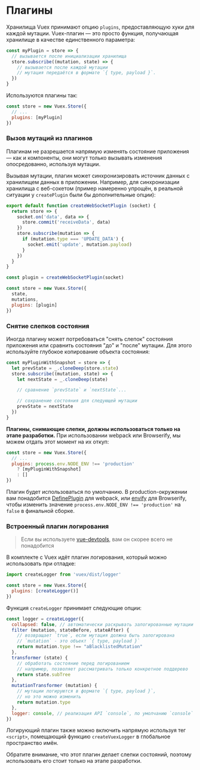 # Плагины

Хранилища Vuex принимают опцию `plugins`, предоставляющую хуки для каждой мутации. Vuex-плагин — это просто функция, получающая хранилище в качестве единственного параметра:

``` js
const myPlugin = store => {
  // вызывается после инициализации хранилища
  store.subscribe((mutation, state) => {
    // вызывается после каждой мутации
    // мутация передаётся в формате `{ type, payload }`.
  })
}
```

Используются плагины так:

``` js
const store = new Vuex.Store({
  // ...
  plugins: [myPlugin]
})
```

### Вызов мутаций из плагинов

Плагинам не разрешается напрямую изменять состояние приложения — как и компоненты, они могут только вызывать изменения опосредованно, используя мутации.

Вызывая мутации, плагин может синхронизировать источник данных с хранилищем данных в приложении. Например, для синхронизации хранилища с веб-сокетом (пример намеренно упрощён, в реальной ситуации у `createPlugin` были бы дополнительные опции):

``` js
export default function createWebSocketPlugin (socket) {
  return store => {
    socket.on('data', data => {
      store.commit('receiveData', data)
    })
    store.subscribe(mutation => {
      if (mutation.type === 'UPDATE_DATA') {
        socket.emit('update', mutation.payload)
      }
    })
  }
}
```

``` js
const plugin = createWebSocketPlugin(socket)

const store = new Vuex.Store({
  state,
  mutations,
  plugins: [plugin]
})
```

### Снятие слепков состояния

Иногда плагину может потребоваться "снять слепок" состояния приложения или сравнить состояния "до" и "после" мутации. Для этого используйте глубокое копирование объекта состояния:

``` js
const myPluginWithSnapshot = store => {
  let prevState = _.cloneDeep(store.state)
  store.subscribe((mutation, state) => {
    let nextState = _.cloneDeep(state)

    // сравнение `prevState` и `nextState`...

    // сохранение состояния для следующей мутации
    prevState = nextState
  })
}
```

**Плагины, снимающие слепки, должны использоваться только на этапе разработки.** При использовании webpack или Browserify, мы можем отдать этот момент на их откуп:

``` js
const store = new Vuex.Store({
  // ...
  plugins: process.env.NODE_ENV !== 'production'
    ? [myPluginWithSnapshot]
    : []
})
```

Плагин будет использоваться по умолчанию. В production-окружении вам понадобится [DefinePlugin](https://webpack.github.io/docs/list-of-plugins.html#defineplugin) для webpack, или [envify](https://github.com/hughsk/envify) для Browserify, чтобы изменить значение `process.env.NODE_ENV !== 'production'` на `false` в финальной сборке.

### Встроенный плагин логирования

> Если вы используете [vue-devtools](https://github.com/vuejs/vue-devtools), вам он скорее всего не понадобится

В комплекте с Vuex идёт плагин логирования, который можно использовать при отладке:

``` js
import createLogger from 'vuex/dist/logger'

const store = new Vuex.Store({
  plugins: [createLogger()]
})
```

Функция `createLogger` принимает следующие опции:

``` js
const logger = createLogger({
  collapsed: false, // автоматически раскрывать залогированные мутации
  filter (mutation, stateBefore, stateAfter) {
    // возвращает `true`, если мутация должна быть залогирована
    // `mutation` - это объект `{ type, payload }`
    return mutation.type !== "aBlacklistedMutation"
  },
  transformer (state) {
    // обработать состояние перед логированием
    // например, позволяет рассматривать только конкретное поддерево
    return state.subTree
  },
  mutationTransformer (mutation) {
    // мутации логируются в формате `{ type, payload }`,
    // но это можно изменить
    return mutation.type
  },
  logger: console, // реализация API `console`, по умолчанию `console`
})
```

Логирующий плагин также можно включить напрямую используя тег `<script>`, помещающий функцию `createVuexLogger` в глобальное пространство имён.

Обратите внимание, что этот плагин делает слепки состояний, поэтому использовать его стоит только на этапе разработки.
